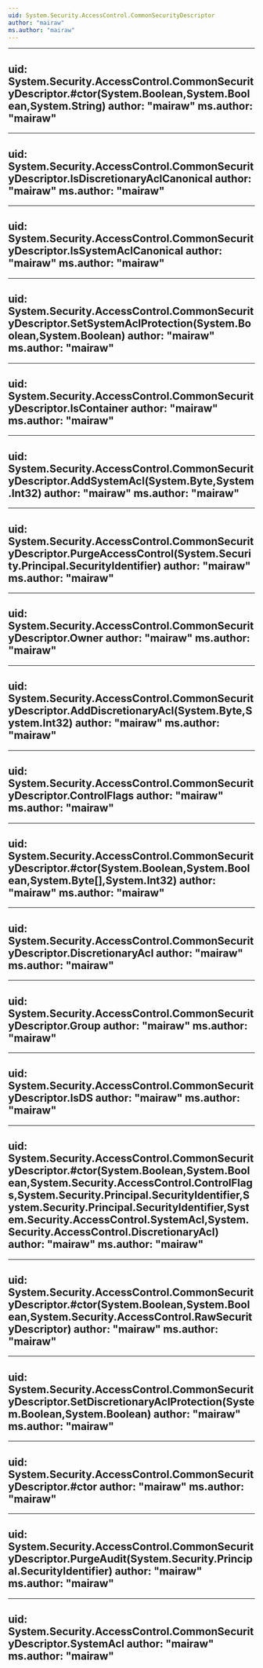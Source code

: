 ```yaml
---
uid: System.Security.AccessControl.CommonSecurityDescriptor
author: "mairaw"
ms.author: "mairaw"
---
```


---
uid: System.Security.AccessControl.CommonSecurityDescriptor.#ctor(System.Boolean,System.Boolean,System.String)
author: "mairaw"
ms.author: "mairaw"
---

---
uid: System.Security.AccessControl.CommonSecurityDescriptor.IsDiscretionaryAclCanonical
author: "mairaw"
ms.author: "mairaw"
---

---
uid: System.Security.AccessControl.CommonSecurityDescriptor.IsSystemAclCanonical
author: "mairaw"
ms.author: "mairaw"
---

---
uid: System.Security.AccessControl.CommonSecurityDescriptor.SetSystemAclProtection(System.Boolean,System.Boolean)
author: "mairaw"
ms.author: "mairaw"
---

---
uid: System.Security.AccessControl.CommonSecurityDescriptor.IsContainer
author: "mairaw"
ms.author: "mairaw"
---

---
uid: System.Security.AccessControl.CommonSecurityDescriptor.AddSystemAcl(System.Byte,System.Int32)
author: "mairaw"
ms.author: "mairaw"
---

---
uid: System.Security.AccessControl.CommonSecurityDescriptor.PurgeAccessControl(System.Security.Principal.SecurityIdentifier)
author: "mairaw"
ms.author: "mairaw"
---

---
uid: System.Security.AccessControl.CommonSecurityDescriptor.Owner
author: "mairaw"
ms.author: "mairaw"
---

---
uid: System.Security.AccessControl.CommonSecurityDescriptor.AddDiscretionaryAcl(System.Byte,System.Int32)
author: "mairaw"
ms.author: "mairaw"
---

---
uid: System.Security.AccessControl.CommonSecurityDescriptor.ControlFlags
author: "mairaw"
ms.author: "mairaw"
---

---
uid: System.Security.AccessControl.CommonSecurityDescriptor.#ctor(System.Boolean,System.Boolean,System.Byte[],System.Int32)
author: "mairaw"
ms.author: "mairaw"
---

---
uid: System.Security.AccessControl.CommonSecurityDescriptor.DiscretionaryAcl
author: "mairaw"
ms.author: "mairaw"
---

---
uid: System.Security.AccessControl.CommonSecurityDescriptor.Group
author: "mairaw"
ms.author: "mairaw"
---

---
uid: System.Security.AccessControl.CommonSecurityDescriptor.IsDS
author: "mairaw"
ms.author: "mairaw"
---

---
uid: System.Security.AccessControl.CommonSecurityDescriptor.#ctor(System.Boolean,System.Boolean,System.Security.AccessControl.ControlFlags,System.Security.Principal.SecurityIdentifier,System.Security.Principal.SecurityIdentifier,System.Security.AccessControl.SystemAcl,System.Security.AccessControl.DiscretionaryAcl)
author: "mairaw"
ms.author: "mairaw"
---

---
uid: System.Security.AccessControl.CommonSecurityDescriptor.#ctor(System.Boolean,System.Boolean,System.Security.AccessControl.RawSecurityDescriptor)
author: "mairaw"
ms.author: "mairaw"
---

---
uid: System.Security.AccessControl.CommonSecurityDescriptor.SetDiscretionaryAclProtection(System.Boolean,System.Boolean)
author: "mairaw"
ms.author: "mairaw"
---

---
uid: System.Security.AccessControl.CommonSecurityDescriptor.#ctor
author: "mairaw"
ms.author: "mairaw"
---

---
uid: System.Security.AccessControl.CommonSecurityDescriptor.PurgeAudit(System.Security.Principal.SecurityIdentifier)
author: "mairaw"
ms.author: "mairaw"
---

---
uid: System.Security.AccessControl.CommonSecurityDescriptor.SystemAcl
author: "mairaw"
ms.author: "mairaw"
---

